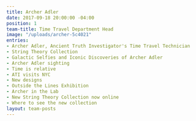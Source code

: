 ```yaml
---
title: Archer Adler
date: 2017-09-18 20:00:00 -04:00
position: 1
team-title: Time Travel Department Head
image: "/uploads/archer-5c4021"
entries:
- Archer Adler, Ancient Truth Investigator's Time Travel Technician
- String Theory Collection
- Galactic Selfies and Iconic Discoveries of Archer Adler
- Archer Adler sighting
- Time is relative
- ATI visits NYC
- New designs
- Outside the Lines Exhibition
- Archer in the Lab
- New String Theory Collection now online
- Where to see the new collection
layout: team-posts
---
```




